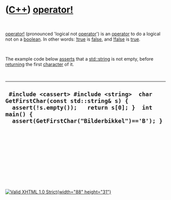 



 

 

 

 

 

([C++](Cpp.htm)) [operator!](CppOperatorLogicalNot.htm)
=======================================================

 

[operator!](CppOperatorLogicalNot.htm) (pronounced 'logical not
[operator](CppOperator.htm)') is an [operator](CppOperator.htm) to do a
logical not on a [boolean](CppBool.htm). In other words:
[!](CppOperatorLogicalNot.htm)[true](CppTrue.htm) is
[false](CppFalse.htm), and
[!](CppOperatorLogicalNot.htm)[false](CppFalse.htm) is
[true](CppTrue.htm).

 

The example code below [asserts](CppAssert.htm) that a
[std::string](CppString.htm) is not empty, before
[returning](CppReturn.htm) the first [character](CppChar.htm) of it.

 

  ----------------------------------------------------------------------------------------------------------------------------------------------------------------------------------------
  ` #include <cassert> #include <string>  char GetFirstChar(const std::string& s) {   assert(!s.empty());   return s[0]; }  int main() {   assert(GetFirstChar("Bilderbikkel")=='B'); }`
  ----------------------------------------------------------------------------------------------------------------------------------------------------------------------------------------

 

 

 

 

 





 

[![Valid XHTML 1.0 Strict](valid-xhtml10.png){width="88"
height="31"}](http://validator.w3.org/check?uri=referer)

